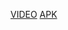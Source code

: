  [VIDEO](https://disk.yandex.ru/i/xTG5_Nv7XlEV_w)
 [APK](https://disk.yandex.ru/d/2RAI1O_9jDU6Uw)
 
